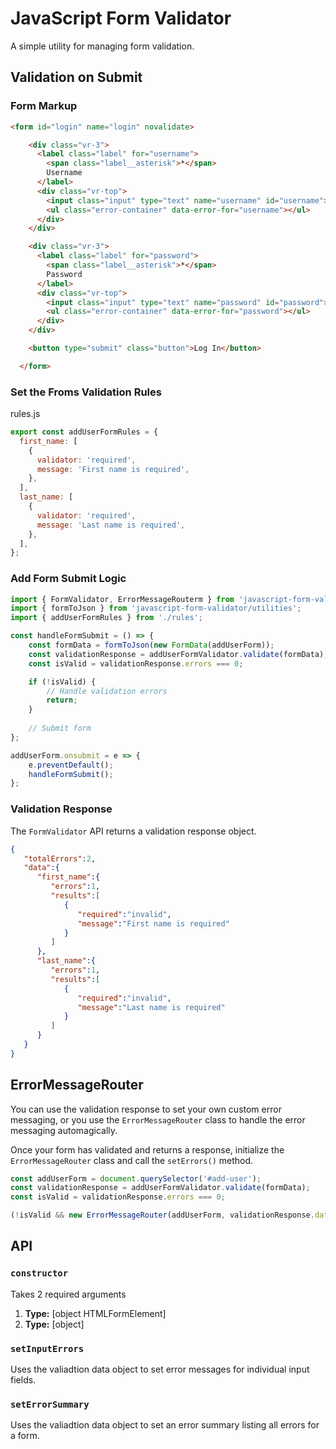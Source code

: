 # JavaScript Form Validator

A simple utility for managing form validation.

## Validation on Submit

### Form Markup

```html
<form id="login" name="login" novalidate>

    <div class="vr-3">
      <label class="label" for="username">
        <span class="label__asterisk">*</span>
        Username
      </label>
      <div class="vr-top">
        <input class="input" type="text" name="username" id="username">
        <ul class="error-container" data-error-for="username"></ul>
      </div>
    </div>

    <div class="vr-3">
      <label class="label" for="password">
        <span class="label__asterisk">*</span>
        Password
      </label>
      <div class="vr-top">
        <input class="input" type="text" name="password" id="password">
        <ul class="error-container" data-error-for="password"></ul>
      </div>
    </div>

    <button type="submit" class="button">Log In</button>

  </form>
```

### Set the Froms Validation Rules

rules.js
```javascript
export const addUserFormRules = {
  first_name: [
    {
      validator: 'required',
      message: 'First name is required',
    },
  ],
  last_name: [
    {
      validator: 'required',
      message: 'Last name is required',
    },
  ],
};
```

### Add Form Submit Logic
```javascript
import { FormValidator, ErrorMessageRouterm } from 'javascript-form-validator';
import { formToJson } from 'javascript-form-validator/utilities';
import { addUserFormRules } from './rules';

const handleFormSubmit = () => {
    const formData = formToJson(new FormData(addUserForm));
    const validationResponse = addUserFormValidator.validate(formData);
    const isValid = validationResponse.errors === 0;

    if (!isValid) {
        // Handle validation errors
        return;
    }
    
    // Submit form
};

addUserForm.onsubmit = e => {
    e.preventDefault();
    handleFormSubmit();
};
```

### Validation Response
The `FormValidator` API returns a validation response object. 
```json
{
   "totalErrors":2,
   "data":{
      "first_name":{
         "errors":1,
         "results":[
            {
               "required":"invalid",
               "message":"First name is required"
            }
         ]
      },
      "last_name":{
         "errors":1,
         "results":[
            {
               "required":"invalid",
               "message":"Last name is required"
            }
         ]
      }
   }
}
```

## ErrorMessageRouter
You can use the validation response to set your own custom error messaging, or you use the `ErrorMessageRouter` class to handle the error messaging automagically.

Once your form has validated and returns a response, initialize the `ErrorMessageRouter` class and call the `setErrors()` method. 

```javascript
const addUserForm = document.querySelector('#add-user');
const validationResponse = addUserFormValidator.validate(formData); 
const isValid = validationResponse.errors === 0;

(!isValid && new ErrorMessageRouter(addUserForm, validationResponse.data).setErrors());
```
## API

### `constructor`

Takes 2 required arguments

1. **Type:** [object HTMLFormElement]
2. **Type:** [object]

### `setInputErrors`

Uses the valiadtion data object to set error messages for individual input fields.

### `setErrorSummary`

Uses the valiadtion data object to set an error summary listing all errors for a form.
